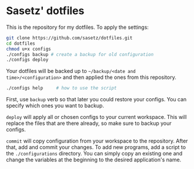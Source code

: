 # Sasetz' dotfiles

This is the repository for my dotfiles. To apply the settings:

```bash
git clone https://github.com/sasetz/dotfiles.git
cd dotfiles
chmod u+x configs
./configs backup # create a backup for old configuration
./configs deploy
```

Your dotfiles will be backed up to `~/backup/<date and time>/<configuration>`
and then applied the ones from this repository.

```bash
./configs help     # how to use the script
```

First, use `backup` verb so that later you could restore your configs. You can
specify which ones you want to backup.

`deploy` will apply all or chosen configs to your current workspace. This will
replace the files that are there already, so make sure to backup your configs.

`commit` will copy configuration from your workspace to the repository. After
that, add and commit your changes. To add new programs, add a script to the
`./configurations` directory. You can simply copy an existing one and change
the variables at the beginning to the desired application's name.

